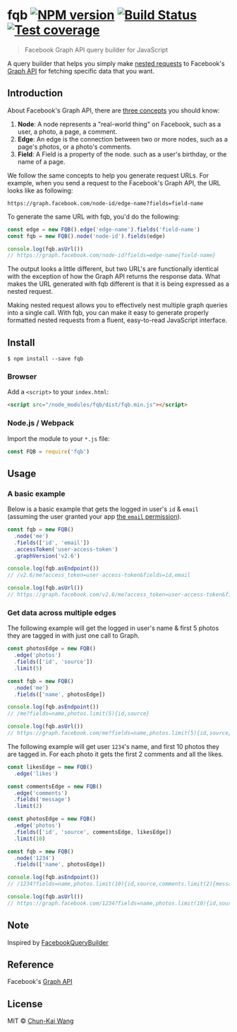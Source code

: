 # fqb [![NPM version][npm-image]][npm-url] [![Build Status][travis-image]][travis-url] [![Test coverage][codecov-image]][codecov-url]

> Facebook Graph API query builder for JavaScript

A query builder that helps you simply make [nested requests](https://developers.facebook.com/docs/graph-api/using-graph-api#fieldexpansion) to Facebook's [Graph API](https://developers.facebook.com/docs/graph-api) for fetching specific data that you want.

## Introduction

About Facebook's Graph API, there are [three concepts](https://developers.facebook.com/docs/graph-api/quickstart#basics) you should know:

1. **Node**: A node represents a "real-world thing" on Facebook, such as a user, a photo, a page, a comment.
2. **Edge**: An edge is the connection between two or more nodes, such as a page's photos, or a photo's comments.
3. **Field**: A Field is a property of the node. such as a user's birthday, or the name of a page.

We follow the same concepts to help you generate request URLs. For example, when you send a request to the Facebook's Graph API, the URL looks like as following:

```
https://graph.facebook.com/node-id/edge-name?fields=field-name
```

To generate the same URL with fqb, you'd do the following:

```js
const edge = new FQB().edge('edge-name').fields('field-name')
const fqb = new FQB().node('node-id').fields(edge)

console.log(fqb.asUrl())
// https://graph.facebook.com/node-id?fields=edge-name{field-name}
```

The output looks a little different, but two URL's are functionally identical with the exception of how the Graph API returns the response data. What makes the URL generated with fqb different is that it is being expressed as a nested request.

Making nested request allows you to effectively nest multiple graph queries into a single call. With fqb, you can make it easy to generate properly formatted nested requests from a fluent, easy-to-read JavaScript interface.

## Install

```shell
$ npm install --save fqb
```

### Browser

Add a `<script>` to your `index.html`:

```html
<script src="/node_modules/fqb/dist/fqb.min.js"></script>
```

### Node.js / Webpack

Import the module to your `*.js` file:

```js
const FQB = require('fqb')
```

## Usage

### A basic example

Below is a basic example that gets the logged in user's `id` & `email` (assuming the user granted your app [the `email` permission](https://developers.facebook.com/docs/facebook-login/permissions#reference-email)).

```js
const fqb = new FQB()
  .node('me')
  .fields(['id', 'email'])
  .accessToken('user-access-token')
  .graphVersion('v2.6')

console.log(fqb.asEndpoint())
// /v2.6/me?access_token=user-access-token&fields=id,email

console.log(fqb.asUrl())
// https://graph.facebook.com/v2.6/me?access_token=user-access-token&fields=id,email
```

### Get data across multiple edges

The following example will get the logged in user's name & first 5 photos they are tagged in with just one call to Graph.

```js
const photosEdge = new FQB()
  .edge('photos')
  .fields(['id', 'source'])
  .limit(5)

const fqb = new FQB()
  .node('me')
  .fields(['name', photosEdge])

console.log(fqb.asEndpoint())
// /me?fields=name,photos.limit(5){id,source}

console.log(fqb.asUrl())
// https://graph.facebook.com/me?fields=name,photos.limit(5){id,source}
```

The following example will get user `1234`'s name, and first 10 photos they are tagged in. For each photo it gets the first 2 comments and all the likes.

```js
const likesEdge = new FQB()
  .edge('likes')

const commentsEdge = new FQB()
  .edge('comments')
  .fields('message')
  .limit(2)

const photosEdge = new FQB()
  .edge('photos')
  .fields(['id', 'source', commentsEdge, likesEdge])
  .limit(10)

const fqb = new FQB()
  .node('1234')
  .fields(['name', photosEdge])

console.log(fqb.asEndpoint())
// /1234?fields=name,photos.limit(10){id,source,comments.limit(2){message},likes}

console.log(fqb.asUrl())
// https://graph.facebook.com/1234?fields=name,photos.limit(10){id,source,comments.limit(2){message},likes}
```

## Note

Inspired by [FacebookQueryBuilder](https://github.com/SammyK/FacebookQueryBuilder)

## Reference

Facebook's [Graph API](https://developers.facebook.com/docs/graph-api)

## License

MIT © [Chun-Kai Wang](https://github.com/chunkai1312)

[npm-image]: https://img.shields.io/npm/v/fqb.svg
[npm-url]: https://npmjs.org/package/fqb
[travis-image]: https://travis-ci.org/chunkai1312/fqb.svg?branch=master
[travis-url]: https://travis-ci.org/chunkai1312/fqb
[codecov-image]: https://codecov.io/gh/chunkai1312/fqb/branch/master/graph/badge.svg
[codecov-url]: https://codecov.io/gh/chunkai1312/fqb

